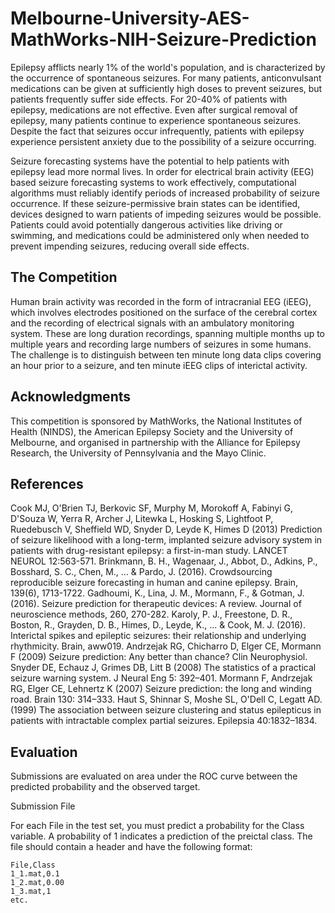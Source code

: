 # Melbourne-University-AES-MathWorks-NIH-Seizure-Prediction

Epilepsy afflicts nearly 1% of the world's population, and is characterized by the occurrence of spontaneous seizures. For many patients, anticonvulsant medications can be given at sufficiently high doses to prevent seizures, but patients frequently suffer side effects. For 20-40% of patients with epilepsy, medications are not effective. Even after surgical removal of epilepsy, many patients continue to experience spontaneous seizures. Despite the fact that seizures occur infrequently, patients with epilepsy experience persistent anxiety due to the possibility of a seizure occurring.

Seizure forecasting systems have the potential to help patients with epilepsy lead more normal lives. In order for electrical brain activity (EEG) based seizure forecasting systems to work effectively, computational algorithms must reliably identify periods of increased probability of seizure occurrence. If these seizure-permissive brain states can be identified, devices designed to warn patients of impeding seizures would be possible. Patients could avoid potentially dangerous activities like driving or swimming, and medications could be administered only when needed to prevent impending seizures, reducing overall side effects.

## The Competition

Human brain activity was recorded in the form of intracranial EEG (iEEG), which involves electrodes positioned on the surface of the cerebral cortex and the recording of electrical signals with an ambulatory monitoring system. These are long duration recordings, spanning multiple months up to multiple years and recording large numbers of seizures in some humans. The challenge is to distinguish between ten minute long data clips covering an hour prior to a seizure, and ten minute iEEG clips of interictal activity. 

## Acknowledgments 

This competition is sponsored by MathWorks, the National Institutes of Health (NINDS), the American Epilepsy Society and the University of Melbourne, and organised in partnership with the Alliance for Epilepsy Research, the University of Pennsylvania and the Mayo Clinic.

## References

Cook MJ, O'Brien TJ, Berkovic SF, Murphy M, Morokoff A, Fabinyi G, D'Souza W, Yerra R, Archer J, Litewka L, Hosking S, Lightfoot P, Ruedebusch V, Sheffield WD, Snyder D, Leyde K, Himes D (2013) Prediction of seizure likelihood with a long-term, implanted seizure advisory system in patients with drug-resistant epilepsy: a first-in-man study. LANCET NEUROL 12:563-571.
Brinkmann, B. H., Wagenaar, J., Abbot, D., Adkins, P., Bosshard, S. C., Chen, M., ... & Pardo, J. (2016). Crowdsourcing reproducible seizure forecasting in human and canine epilepsy. Brain, 139(6), 1713-1722.
Gadhoumi, K., Lina, J. M., Mormann, F., & Gotman, J. (2016). Seizure prediction for therapeutic devices: A review. Journal of neuroscience methods, 260, 270-282.
Karoly, P. J., Freestone, D. R., Boston, R., Grayden, D. B., Himes, D., Leyde, K., ... & Cook, M. J. (2016). Interictal spikes and epileptic seizures: their relationship and underlying rhythmicity. Brain, aww019.
Andrzejak RG, Chicharro D, Elger CE, Mormann F (2009) Seizure prediction: Any better than chance? Clin Neurophysiol.
Snyder DE, Echauz J, Grimes DB, Litt B (2008) The statistics of a practical seizure warning system. J Neural Eng 5: 392–401.
Mormann F, Andrzejak RG, Elger CE, Lehnertz K (2007) Seizure prediction: the long and winding road. Brain 130: 314–333.
Haut S, Shinnar S, Moshe SL, O'Dell C, Legatt AD. (1999) The association between seizure clustering and status epilepticus in patients with intractable complex partial seizures. Epilepsia 40:1832–1834.

## Evaluation 
Submissions are evaluated on area under the ROC curve between the predicted probability and the observed target.

Submission File

For each File in the test set, you must predict a probability for the Class variable. A probability of 1 indicates a prediction of the preictal class. The file should contain a header and have the following format:
```
File,Class
1_1.mat,0.1
1_2.mat,0.00
1_3.mat,1
etc.
```
